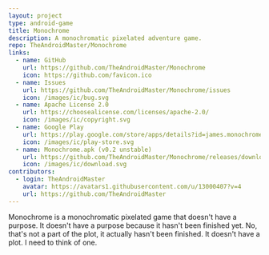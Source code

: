 ```yaml
---
layout: project
type: android-game
title: Monochrome
description: A monochromatic pixelated adventure game.
repo: TheAndroidMaster/Monochrome
links:
  - name: GitHub
    url: https://github.com/TheAndroidMaster/Monochrome
    icon: https://github.com/favicon.ico
  - name: Issues
    url: https://github.com/TheAndroidMaster/Monochrome/issues
    icon: /images/ic/bug.svg
  - name: Apache License 2.0
    url: https://choosealicense.com/licenses/apache-2.0/
    icon: /images/ic/copyright.svg
  - name: Google Play
    url: https://play.google.com/store/apps/details?id=james.monochrome
    icon: /images/ic/play-store.svg
  - name: Monochrome.apk (v0.2 unstable)
    url: https://github.com/TheAndroidMaster/Monochrome/releases/download/v0.2/Monochrome.apk
    icon: /images/ic/download.svg
contributors:
  - login: TheAndroidMaster
    avatar: https://avatars1.githubusercontent.com/u/13000407?v=4
    url: https://github.com/TheAndroidMaster
---
```


Monochrome is a monochromatic pixelated game that doesn't have a purpose. It doesn't have a purpose because it hasn't been finished yet. No, that's not a part of the plot, it actually hasn't been finished. It doesn't have a plot. I need to think of one.
